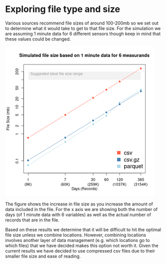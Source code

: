 # Exploring file type and size

Various sources recommend file sizes of around 100-200mb so we set out to determine what it would take to get to that file size. For the simulation we are assuming 1 minute data for 6 different sensors though keep in mind that these values could be changed.


![Plot of results](./simulated_results.png)


The figure shows the increase in file size as you increase the amount of data included in the file. For the x axis we are showing both the number of days (of 1 minute data with 6 variables) as well as the actual number of records that are in the file.

Based on these results we determine that it will be difficult to hit the optimal file size unless we combine locations. However, combining locations involves another layer of data management (e.g. which locations go to which files) that we have decided makes this option not worth it. Given the current results we have decided to use compressed csv files due to their smaller file size and ease of reading.
